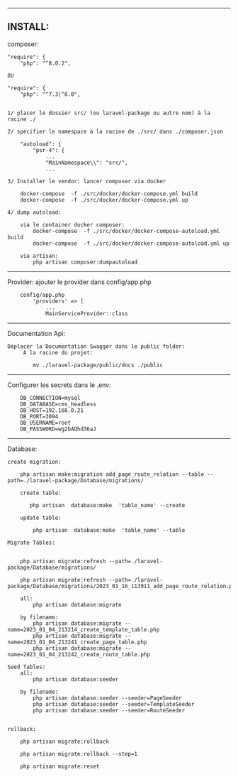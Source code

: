 ------------------------------------------------------------------------------------------------------------------------
INSTALL:
------------------------------------------------------------------------------------------------------------------------

composer:

    "require": {
        "php": "^8.0.2",

    OU

    "require": {
        "php": "^7.3|^8.0",


    1/ placer le dossier src/ (ou laravel-package ou autre nom) à la racine ./

    2/ spécifier le namespace à la racine de ./src/ dans ./composer.json
    
        "autoload": {
            "psr-4": {
                ...
                "MainNamespace\\": "src/",
                ...

    3/ Installer le vendor: lancer composer via docker

        docker-compose  -f ./src/docker/docker-compose.yml build
        docker-compose  -f ./src/docker/docker-compose.yml up

    4/ dump autoload:
        
        via le container docker composer:
            docker-compose  -f ./src/docker/docker-compose-autoload.yml build
            docker-compose  -f ./src/docker/docker-compose-autoload.yml up
        
        via artisan:
            php artisan composer:dumpautoload

------------------------------------------------------------------------

Provider: 
    ajouter le provider dans config/app.php

        config/app.php
            'providers' => [
                ...
                MainServiceProvider::class
    


------------------------------------------------------------------------

Documentation Api:

    Déplacer la Documentation Swagger dans le public folder:
         A la racine du projet:
    
            mv ./laravel-package/public/docs ./public


------------------------------------------------------------------------

Configurer les secrets dans le .env: 

 
    
        DB_CONNECTION=mysql
        DB_DATABASE=cms_headless
        DB_HOST=192.168.0.21
        DB_PORT=3094
        DB_USERNAME=root
        DB_PASSWORD=wg2bAQhd36aJ


------------------------------------------------------------------------


Database:


    create migration:

        php artisan make:migration add_page_route_relation --table --path=./laravel-package/Database/migrations/

        create table:

           php artisan  database:make  'table_name' --create

        update table:

            php artisan  database:make  'table_name' --table

    Migrate Tables: 


        php artisan migrate:refresh --path=./laravel-package/Database/migrations/

        php artisan migrate:refresh --path=./laravel-package/Database/migrations/2023_01_16_113911_add_page_route_relation.php

        all:
            php artisan database:migrate

        by filename:
            php artisan database:migrate --name=2023_01_04_213214_create_template_table.php
            php artisan database:migrate --name=2023_01_04_213241_create_page_table.php
            php artisan database:migrate --name=2023_01_04_213242_create_route_table.php

    Seed Tables:
        all:
            php artisan database:seeder

        by filename:
            php artisan database:seeder --seeder=PageSeeder
            php artisan database:seeder --seeder=TemplateSeeder
            php artisan database:seeder --seeder=RouteSeeder


    rollback:

        php artisan migrate:rollback

        php artisan migrate:rollback --step=1

        php artisan migrate:reset




